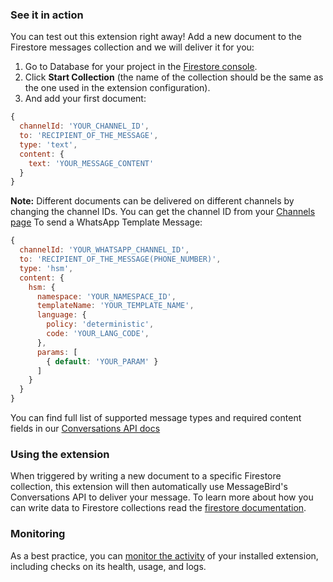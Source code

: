 ### See it in action

You can test out this extension right away!
Add a new document to the Firestore messages collection and we will deliver it for you:

1. Go to Database for your project in the [Firestore console](https://console.firebase.google.com/project/${PROJECT_ID}/database/).
2. Click **Start Collection** (the name of the collection should be the same as the one used in the extension configuration).
3. And add your first document:

```js
{
  channelId: 'YOUR_CHANNEL_ID',
  to: 'RECIPIENT_OF_THE_MESSAGE',
  type: 'text',
  content: {
    text: 'YOUR_MESSAGE_CONTENT'
  }
}
```

**Note:** Different documents can be delivered on different channels by changing the channel IDs. You can get the channel ID from your [Channels page](https://dashboard.messagebird.com/en/channels/)
To send a WhatsApp Template Message:

```js
{
  channelId: 'YOUR_WHATSAPP_CHANNEL_ID',
  to: 'RECIPIENT_OF_THE_MESSAGE(PHONE_NUMBER)',
  type: 'hsm',
  content: {
    hsm: {
      namespace: 'YOUR_NAMESPACE_ID',
      templateName: 'YOUR_TEMPLATE_NAME',
      language: {
        policy: 'deterministic', 
        code: 'YOUR_LANG_CODE', 
      },
      params: [
        { default: 'YOUR_PARAM' }
      ]
    }
  }
}
```

You can find full list of supported message types and required content fields in our [Conversations API docs](https://developers.messagebird.com/api/conversations/#send-message)

### Using the extension

When triggered by writing a new document to a specific Firestore collection, this extension will then automatically use MessageBird's Conversations API to deliver your message.
To learn more about how you can write data to Firestore collections read the [firestore documentation](https://firebase.google.com/docs/firestore/manage-data/add-data).

### Monitoring

As a best practice, you can [monitor the activity](https://firebase.google.com/docs/extensions/manage-installed-extensions#monitor) of your installed extension, including checks on its health, usage, and logs.
